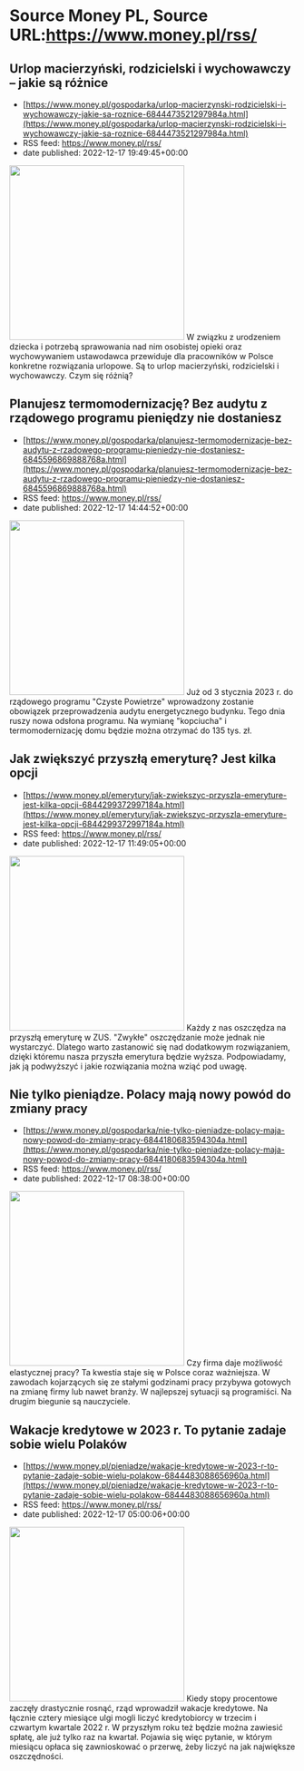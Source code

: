 # Source Money PL, Source URL:https://www.money.pl/rss/

## Urlop macierzyński, rodzicielski i wychowawczy – jakie są różnice
 - [https://www.money.pl/gospodarka/urlop-macierzynski-rodzicielski-i-wychowawczy-jakie-sa-roznice-6844473521297984a.html](https://www.money.pl/gospodarka/urlop-macierzynski-rodzicielski-i-wychowawczy-jakie-sa-roznice-6844473521297984a.html)
 - RSS feed: https://www.money.pl/rss/
 - date published: 2022-12-17 19:49:45+00:00

<img src="https://i.wpimg.pl/308x/filerepo.grupawp.pl/api/v1/display/embed/26223ecf-a03f-4e4a-8e49-4a304e25f751" width="308" /> W związku z urodzeniem dziecka i potrzebą sprawowania nad nim osobistej opieki oraz wychowywaniem ustawodawca przewiduje dla pracowników w Polsce konkretne rozwiązania urlopowe. Są to urlop macierzyński, rodzicielski i wychowawczy. Czym się różnią?

## Planujesz termomodernizację? Bez audytu z rządowego programu pieniędzy nie dostaniesz
 - [https://www.money.pl/gospodarka/planujesz-termomodernizacje-bez-audytu-z-rzadowego-programu-pieniedzy-nie-dostaniesz-6845596869888768a.html](https://www.money.pl/gospodarka/planujesz-termomodernizacje-bez-audytu-z-rzadowego-programu-pieniedzy-nie-dostaniesz-6845596869888768a.html)
 - RSS feed: https://www.money.pl/rss/
 - date published: 2022-12-17 14:44:52+00:00

<img src="https://i.wpimg.pl/308x/filerepo.grupawp.pl/api/v1/display/embed/4fdcf4ef-d12a-448c-8e9d-dc9178097dc0" width="308" /> Już od 3 stycznia 2023 r. do rządowego programu "Czyste Powietrze" wprowadzony zostanie obowiązek przeprowadzenia audytu energetycznego budynku. Tego dnia ruszy nowa odsłona programu. Na wymianę "kopciucha" i termomodernizację domu będzie można otrzymać do 135 tys. zł.

## Jak zwiększyć przyszłą emeryturę? Jest kilka opcji
 - [https://www.money.pl/emerytury/jak-zwiekszyc-przyszla-emeryture-jest-kilka-opcji-6844299372997184a.html](https://www.money.pl/emerytury/jak-zwiekszyc-przyszla-emeryture-jest-kilka-opcji-6844299372997184a.html)
 - RSS feed: https://www.money.pl/rss/
 - date published: 2022-12-17 11:49:05+00:00

<img src="https://i.wpimg.pl/308x/filerepo.grupawp.pl/api/v1/display/embed/fcdc668c-5eea-4057-9427-2f27bdfae2bb" width="308" /> Każdy z nas oszczędza na przyszłą emeryturę w ZUS. "Zwykłe" oszczędzanie może jednak nie wystarczyć. Dlatego warto zastanowić się nad dodatkowym rozwiązaniem, dzięki któremu nasza przyszła emerytura będzie wyższa. Podpowiadamy, jak ją podwyższyć i jakie rozwiązania można wziąć pod uwagę.

## Nie tylko pieniądze. Polacy mają nowy powód do zmiany pracy
 - [https://www.money.pl/gospodarka/nie-tylko-pieniadze-polacy-maja-nowy-powod-do-zmiany-pracy-6844180683594304a.html](https://www.money.pl/gospodarka/nie-tylko-pieniadze-polacy-maja-nowy-powod-do-zmiany-pracy-6844180683594304a.html)
 - RSS feed: https://www.money.pl/rss/
 - date published: 2022-12-17 08:38:00+00:00

<img src="https://i.wpimg.pl/308x/filerepo.grupawp.pl/api/v1/display/embed/0be6d8e8-0229-44b0-8c05-8e74ba3289b5" width="308" /> Czy firma daje możliwość elastycznej pracy? Ta kwestia staje się w Polsce coraz ważniejsza. W zawodach kojarzących się ze stałymi godzinami pracy przybywa gotowych na zmianę firmy lub nawet branży. W najlepszej sytuacji są programiści. Na drugim biegunie są nauczyciele.

## Wakacje kredytowe w 2023 r. To pytanie zadaje sobie wielu Polaków
 - [https://www.money.pl/pieniadze/wakacje-kredytowe-w-2023-r-to-pytanie-zadaje-sobie-wielu-polakow-6844483088656960a.html](https://www.money.pl/pieniadze/wakacje-kredytowe-w-2023-r-to-pytanie-zadaje-sobie-wielu-polakow-6844483088656960a.html)
 - RSS feed: https://www.money.pl/rss/
 - date published: 2022-12-17 05:00:06+00:00

<img src="https://i.wpimg.pl/308x/filerepo.grupawp.pl/api/v1/display/embed/90167999-8bcb-4b8b-a158-05aef8876875" width="308" /> Kiedy stopy procentowe zaczęły drastycznie rosnąć, rząd wprowadził wakacje kredytowe. Na łącznie cztery miesiące ulgi mogli liczyć kredytobiorcy w trzecim i czwartym kwartale 2022 r. W przyszłym roku też będzie można zawiesić spłatę, ale już tylko raz na kwartał. Pojawia się więc pytanie, w którym miesiącu opłaca się zawnioskować o przerwę, żeby liczyć na jak największe oszczędności.

